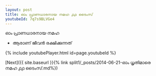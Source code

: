 ```yaml
---
layout: post
title: ഓം പ്രാണധാരനായ നമഹ ൧൧ ടൈംസ്
youtubeId: 7q7s9BLVGe4
---
```

 
 
 ഓം പ്രാണധാരനായ നമഹ 
 
 -  ആരാണ് ജീവൻ രക്ഷിക്കുന്നത് 
 
  
 
  
 
 
 
 
 
 


{% include youtubePlayer.html id=page.youtubeId %}
 
[Next]({{ site.baseurl }}{% link  split1/_posts/2014-06-21-ഓം ധൃതിമാരെ നമഹ ൧൧ ടൈംസ്.md%})
 

